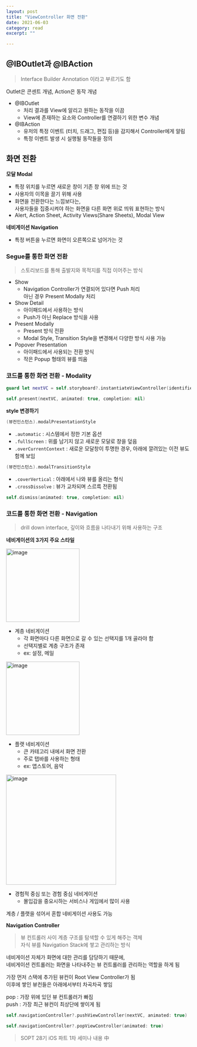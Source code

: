 ```yaml
---
layout: post
title: "ViewController 화면 전환" 
date: 2021-06-03
category: read 
excerpt: ""

---
```


## @IBOutlet과 @IBAction

> Interface Builder Annotation 이라고 부르기도 함

Outlet은 콘센트 개념, Action은 동작 개념

* @IBOutlet
  * 처리 결과를 View에 알리고 원하는 동작을 이끔
  * View에 존재하는 요소와 Controller를 연결하기 위한 변수 개념
* @IBAction
  * 유저의 특정 이벤트 (터치, 드래그, 편집 등)을 감지해서 Controller에게 알림
  * 특정 이벤트 발생 시 실행될 동작들을 정의

## 화면 전환

**모달 Modal**

* 특정 위치를 누르면 새로운 창이 기존 창 위에 뜨는 것
* 사용자의 이목을 끌기 위해 사용
* 화면을 전환한다는 느낌보다는,  
  사용자들을 집중시켜야 하는 화면을 다른 화면 위로 띄워 표현하는 방식
* Alert, Action Sheet, Activity Views(Share Sheets), Modal View

**네비게이션 Navigation**

* 특정 버튼을 누르면 화면이 오른쪽으로 넘어가는 것

### Segue를 통한 화면 전환

> 스토리보드를 통해 출발지와 목적지를 직접 이어주는 방식

* Show
  * Navigation Controller가 연결되어 있다면 Push 처리  
    아닌 경우 Present Modally 처리
* Show Detail
  * 아이패드에서 사용하는 방식
  * Push가 아닌 Replace 방식을 사용
* Present Modally
  * Present 방식 전환
  * Modal Style, Transition Style을 변경해서 다양한 방식 사용 가능
* Popover Presentation
  * 아이패드에서 사용되는 전환 방식
  * 작은 Popup 형태의 뷰를 띄움

### 코드를 통한 화면 전환 - Modality

```swift
guard let nextVC = self.storyboard?.instantiateViewController(identifier: "SecondViewController") as? SecondViewController else { return }

self.present(nextVC, animated: true, completion: nil)
```

**style 변경하기**

```swift
(뷰컨인스턴스).modalPresentationStyle
```

* `.automatic` : 시스템에서 정한 기본 옵션
* `.fullScreen` : 위를 남기지 않고 새로운 모달로 창을 덮음
* `.overCurrentContext` : 새로운 모달창이 투명한 경우, 아래에 깔려있는 이전 뷰도 함께 보임

```swift
(뷰컨인스턴스).modalTransitionStyle
```

* `.coverVertical` : 아래에서 나와 뷰를 올리는 형식
* `.crossDissolve` : 뷰가 교차되며 스르륵 전환됨



```swift
self.dismiss(animated: true, completion: nil)
```



### 코드를 통한 화면 전환 - Navigation

> drill down interface, 깊이와 흐름을 나타내기 위해 사용하는 구조

**네비게이션의 3가지 주요 스타일**

<img src="https://user-images.githubusercontent.com/28949235/120158981-ac021080-c22f-11eb-8c90-a7d4737d3f36.png" alt="image" style="width:200px" />

* 계층 네비게이션
  * 각 화면마다 다른 화면으로 갈 수 있는 선택지를 1개 골라야 함
  * 선택지별로 계층 구조가 존재
  * ex: 설정, 메일

<img src="https://user-images.githubusercontent.com/28949235/120159088-c9cf7580-c22f-11eb-9da2-3338d93676e1.png" alt="image" style="width:200px" />

* 플랫 네비게이션
  * 큰 카테고리 내에서 화면 전환
  * 주로 탭바를 사용하는 형태
  * ex: 앱스토어, 음악

<img src="https://user-images.githubusercontent.com/28949235/120159187-df449f80-c22f-11eb-8a7d-911551f8cd8b.png" alt="image" style="width:300px" />

* 경험적 중심 또는 경험 중심 네비게이션
  * 몰입감을 중요시하는 서비스나 게임에서 많이 사용



계층 / 플랫을 섞어서 혼합 네비게이션 사용도 가능

**Navigation Controller**

> 뷰 컨트롤러 사이 계층 구조를 탐색할 수 있게 해주는 객체  
> 자식 뷰를 Navigation Stack에 쌓고 관리하는 방식

네비게이션 자체가 화면에 대한 관리를 담당하기 때문에,  
네비게이션 컨트롤러는 화면을 나타내주는 뷰 컨트롤러를 관리하는 역할을 하게 됨

가장 먼저 스택에 추가된 뷰컨이 Root View Controller가 됨  
이후에 쌓인 뷰컨들은 아래에서부터 차곡차곡 쌓임

pop : 가장 위에 있던 뷰 컨트롤러가 빠짐  
push : 가장 최근 뷰컨이 최상단에 쌓이게 됨

```swift
self.navigationController?.pushViewController(nextVC, animated: true)
```

```swift
self.navigationController?.popViewController(animated: true)
```



> SOPT 28기 iOS 파트 1차 세미나 내용 中

